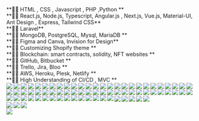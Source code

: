 <div>**🐱‍🏍 HTML , CSS , Javascript , PHP ,Python **</div>
<div>**🐱‍🏍 React.js, Node.js, Typescript, Angular.js , Next.js, Vue.js, Material-UI, Ant Design , Express, Tailwind CSS**</div>
<div>**🐱‍🏍 Laravel**</div>
<div>**🐱‍🏍 MongoDB, PostgreSQL, Mysql, MariaDB **</div>
<div>**🐱‍🏍 Figma and Canva, Invision for Design**</div>
<div>**🐱‍🏍 Customizing Shopify theme **</div>
<div>**🐱‍🏍 Blockchain: smart contracts, solidity, NFT websites **</div>
<div>**🐱‍🏍 GitHub, Bitbucket **</div>
<div>**🐱‍🏍 Trello, Jira, Bloo **</div>
<div>**🐱‍🏍 AWS, Heroku, Plesk, Netlify **</div>
<div>**🐱‍🏍 High Understanding of CI/CD , MVC **</div>
<img align="left" src="https://img.shields.io/badge/Heroku-430098?style=for-the-badge&logo=heroku&logoColor=white" />
<img align="left" src="https://img.shields.io/badge/Netlify-00C7B7?style=for-the-badge&logo=netlify&logoColor=white" />
<img align="left" src="https://img.shields.io/badge/Binance-FCD535?style=for-the-badge&logo=binance&logoColor=white" />
<img align="left" src="https://img.shields.io/badge/Ethereum-3C3C3D?style=for-the-badge&logo=Ethereum&logoColor=white" />
<img align="left" src="https://img.shields.io/badge/MongoDB-white?style=for-the-badge&logo=mongodb&logoColor=4EA94B"/>
<img align="left" src="https://img.shields.io/badge/MySQL-005C84?style=for-the-badge&logo=mysql&logoColor=white"/>
<img align="left" src="https://img.shields.io/badge/PostgreSQL-316192?style=for-the-badge&logo=postgresql&logoColor=white"/>
<img align="left" src="https://img.shields.io/badge/SQLite-07405E?style=for-the-badge&logo=sqlite&logoColor=white"/>
<img align="left" src="https://img.shields.io/badge/Canva-%2300C4CC.svg?&style=for-the-badge&logo=Canva&logoColor=white"/>
<img align="left" src="https://img.shields.io/badge/Figma-F24E1E?style=for-the-badge&logo=figma&logoColor=white"/>
<img align="left" src="https://img.shields.io/badge/InVision-FF3366?style=for-the-badge&logo=InVision&logoColor=white"/>
<img align="left" src="https://img.shields.io/badge/Udemy-EC5252?style=for-the-badge&logo=Udemy&logoColor=white"/>
<img align="left" src="https://img.shields.io/badge/.NET-512BD4?style=for-the-badge&logo=dotnet&logoColor=white"/>
<img align="left" src="https://img.shields.io/badge/Angular-DD0031?style=for-the-badge&logo=angular&logoColor=white"/>
<img align="left" src="https://img.shields.io/badge/AngularJS-E23237?style=for-the-badge&logo=angularjs&logoColor=white"/>
<img align="left" src="https://img.shields.io/badge/Apache-D22128?style=for-the-badge&logo=Apache&logoColor=white"/>
<img align="left" src="https://img.shields.io/badge/Babel-F9DC3E?style=for-the-badge&logo=babel&logoColor=white"/>
<img align="left" src="https://img.shields.io/badge/Bootstrap-563D7C?style=for-the-badge&logo=bootstrap&logoColor=white"/>
<img align="left" src="https://img.shields.io/badge/Chart.js-FF6384?style=for-the-badge&logo=chartdotjs&logoColor=white"/>
<img align="left" src="https://img.shields.io/badge/Docker-2CA5E0?style=for-the-badge&logo=docker&logoColor=white"/>
<img align="left" src="https://img.shields.io/badge/Django-092E20?style=for-the-badge&logo=django&logoColor=green"/>
<img align="left" src="https://img.shields.io/badge/Expo-1B1F23?style=for-the-badge&logo=expo&logoColor=white"/>
<img align="left" src="https://img.shields.io/badge/firebase-ffca28?style=for-the-badge&logo=firebase&logoColor=black"/>
<img align="left" src="https://img.shields.io/badge/Gatsby-663399?style=for-the-badge&logo=gatsby&logoColor=white"/>
<img align="left" src="https://img.shields.io/badge/GraphQl-E10098?style=for-the-badge&logo=graphql&logoColor=white"/>
<img align="left" src="https://img.shields.io/badge/Jest-C21325?style=for-the-badge&logo=jest&logoColor=white"/>
<img align="left" src="https://img.shields.io/badge/Laravel-FF2D20?style=for-the-badge&logo=laravel&logoColor=white"/>
<img align="left" src="https://img.shields.io/badge/Material--UI-0081CB?style=for-the-badge&logo=material-ui&logoColor=white"/>
<img align="left" src="https://img.shields.io/badge/nestjs-E0234E?style=for-the-badge&logo=nestjs&logoColor=white"/>
<img align="left" src="https://img.shields.io/badge/next.js-000000?style=for-the-badge&logo=nextdotjs&logoColor=white"/>
<img align="left" src="https://img.shields.io/badge/Nginx-009639?style=for-the-badge&logo=nginx&logoColor=white"/>
<img align="left" src="https://img.shields.io/badge/Node.js-339933?style=for-the-badge&logo=nodedotjs&logoColor=white"/>
<img align="left" src="https://img.shields.io/badge/npm-CB3837?style=for-the-badge&logo=npm&logoColor=white"/>
<img align="left" src="https://img.shields.io/badge/nuxt.js-00C58E?style=for-the-badge&logo=nuxtdotjs&logoColor=white"/>
<img align="left" src="https://img.shields.io/badge/Postman-FF6C37?style=for-the-badge&logo=Postman&logoColor=white"/>
<img align="left" src="https://img.shields.io/badge/React-20232A?style=for-the-badge&logo=react&logoColor=61DAFB"/>
<img align="left" src="https://img.shields.io/badge/Redux-593D88?style=for-the-badge&logo=redux&logoColor=white"/>
<img align="left" src="https://img.shields.io/badge/Sass-CC6699?style=for-the-badge&logo=sass&logoColor=white"/>
<img align="left" src="https://img.shields.io/badge/shopify-8DB543?style=for-the-badge&logo=Shopify&logoColor=white"/>
<img align="left" src="https://img.shields.io/badge/storybook-FF4785?style=for-the-badge&logo=storybook&logoColor=white"/>
<img align="left" src="https://img.shields.io/badge/Vue.js-35495E?style=for-the-badge&logo=vuedotjs&logoColor=4FC08D"/>
<img align="left" src="https://img.shields.io/badge/Webpack-8DD6F9?style=for-the-badge&logo=Webpack&logoColor=white"/>
<img align="left" src="https://img.shields.io/badge/Xampp-F37623?style=for-the-badge&logo=xampp&logoColor=white"/>
<img align="left" src="https://img.shields.io/badge/Yarn-2C8EBB?style=for-the-badge&logo=yarn&logoColor=white"/>
<img align="left" src="https://img.shields.io/badge/PayPal-00457C?style=for-the-badge&logo=paypal&logoColor=white"/>
<img align="left" src="https://img.shields.io/badge/Discord-7289DA?style=for-the-badge&logo=discord&logoColor=white"/>
<img align="left" src="https://img.shields.io/badge/Google%20Meet-32A350?style=for-the-badge&logo=google-meet&logoColor=white"/>
<img align="left" src="https://img.shields.io/badge/Microsoft_Teams-6264A7?style=for-the-badge&logo=microsoft-teams&logoColor=white"/>
<img align="left" src="https://img.shields.io/badge/Slack-4A154B?style=for-the-badge&logo=slack&logoColor=white"/>
<img align="left" src="https://img.shields.io/badge/Skype-blue?style=for-the-badge&logo=skype&logoColor=white"/>
<img align="left" src="https://img.shields.io/badge/Zoom-2D8CFF?style=for-the-badge&logo=zoom&logoColor=white"/>
<img align="left" src="https://img.shields.io/badge/Visual_Studio-5C2D91?style=for-the-badge&logo=visual%20studio&logoColor=white"/>
<img align="left" src="https://img.shields.io/badge/Visual_Studio_Code-0078D4?style=for-the-badge&logo=visual%20studio%20code&logoColor=white"/>
<img align="left" src="https://img.shields.io/badge/WebStorm-000000?style=for-the-badge&logo=WebStorm&logoColor=white"/>
<br />
<img align="left" src="https://img.shields.io/badge/Python-3776AB?style=for-the-badge&logo=python&logoColor=white"/>
<img align="left" src="https://img.shields.io/badge/HTML5-E34F26?style=for-the-badge&logo=html5&logoColor=white"/>
<img align="left" src="https://img.shields.io/badge/CSS3-1572B6?style=for-the-badge&logo=css3&logoColor=white"/>
<img align="left" src="https://img.shields.io/badge/JavaScript-323330?style=for-the-badge&logo=javascript&logoColor=F7DF1E"/>
<img align="left" src="https://img.shields.io/badge/TypeScript-007ACC?style=for-the-badge&logo=typescript&logoColor=white"/>
<img align="left" src="https://img.shields.io/badge/C%2B%2B-00599C?style=for-the-badge&logo=c%2B%2B&logoColor=white"/>
<img align="left" src="https://img.shields.io/badge/PHP-777BB4?style=for-the-badge&logo=php&logoColor=white"/>
<img align="left" src="https://img.shields.io/badge/Solidity-e6e6e6?style=for-the-badge&logo=solidity&logoColor=black"/>
<img align="left" src="https://img.shields.io/badge/json-5E5C5C?style=for-the-badge&logo=json&logoColor=white"/>
<img align="left" src="https://img.shields.io/badge/Rust-black?style=for-the-badge&logo=rust&logoColor=#E57324"/>
<img align="left" src="https://img.shields.io/badge/Flutter-02569B?style=for-the-badge&logo=flutter&logoColor=white"/>
<img align="left" src="https://img.shields.io/badge/Ionic-3880FF?style=for-the-badge&logo=ionic&logoColor=white"/>
<img align="left" src="https://img.shields.io/badge/React_Native-20232A?style=for-the-badge&logo=react&logoColor=61DAFB"/>
<br />

<img align="left" src="https://img.shields.io/badge/Windows-0078D6?style=for-the-badge&logo=windows&logoColor=white"/>
<img align="left" src="https://img.shields.io/badge/Linux-FCC624?style=for-the-badge&logo=linux&logoColor=black"/>
<img align="left" src="https://img.shields.io/badge/Ubuntu-E95420?style=for-the-badge&logo=ubuntu&logoColor=white"/>
<img align="left" src="https://img.shields.io/badge/Windows_XP-003399?style=for-the-badge&logo=windows-xp&logoColor=white"/>
<img align="left" src="https://img.shields.io/badge/mac%20os-000000?style=for-the-badge&logo=apple&logoColor=white"/>
<br />

<img align="left" src="https://img.shields.io/badge/GitHub-100000?style=for-the-badge&logo=github&logoColor=white"/>
<img align="left" src="https://img.shields.io/badge/GitLab-330F63?style=for-the-badge&logo=gitlab&logoColor=white"/>
<img align="left" src="https://img.shields.io/badge/Bitbucket-0747a6?style=for-the-badge&logo=bitbucket&logoColor=white"/>
<br />

<img align="left" src="https://img.shields.io/badge/Jira-0052CC?style=for-the-badge&logo=Jira&logoColor=white"/>

